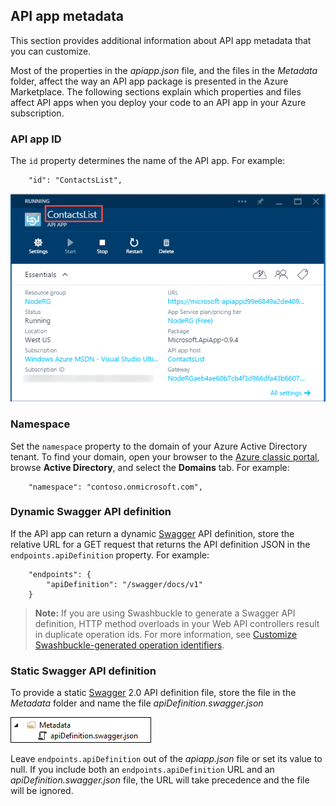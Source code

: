 ## API app metadata

This section provides additional information about API app metadata that you can customize.

Most of the properties in the *apiapp.json* file, and the files in the *Metadata* folder, affect the way an API app package is presented in the Azure Marketplace. The following sections explain which properties and files affect API apps when you deploy your code to an API app in your Azure subscription. 

### API app ID 

The `id` property determines the name of the API app.  For example:

        "id": "ContactsList",

![](./media/app-service-api-direct-deploy-metadata/apiappname.png)

### Namespace

Set the `namespace` property to the domain of your Azure Active Directory tenant. To find your domain, open your browser to the [Azure classic portal](https://manage.windowsazure.com/), browse **Active Directory**, and select the **Domains** tab. For example:

        "namespace": "contoso.onmicrosoft.com",

### Dynamic Swagger API definition

If the API app can return a dynamic [Swagger](http://swagger.io/) API definition, store the relative URL for a GET request that returns the API definition JSON in the `endpoints.apiDefinition` property. For example:  

        "endpoints": {
            "apiDefinition": "/swagger/docs/v1"
        }

> **Note:** If you are using Swashbuckle to generate a Swagger API definition, HTTP method overloads in your Web API controllers result in duplicate operation ids. For more information, see [Customize Swashbuckle-generated operation identifiers](../article/app-service-api/app-service-api-dotnet-swashbuckle-customize.md).
  
### Static Swagger API definition

To provide a static [Swagger](http://swagger.io/) 2.0 API definition file, store the file in the *Metadata* folder and name the file *apiDefinition.swagger.json*

![](./media/app-service-api-direct-deploy-metadata/apidefinmetadata.png)

Leave `endpoints.apiDefinition` out of the *apiapp.json* file or set its value to null. If you include both an `endpoints.apiDefinition` URL and an *apiDefinition.swagger.json* file, the URL will take precedence and the file will be ignored.

